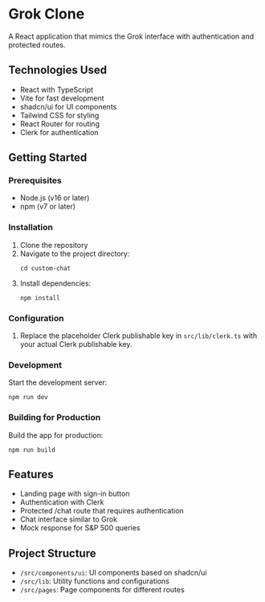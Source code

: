 # Grok Clone

A React application that mimics the Grok interface with authentication and protected routes.

## Technologies Used

- React with TypeScript
- Vite for fast development
- shadcn/ui for UI components
- Tailwind CSS for styling
- React Router for routing
- Clerk for authentication

## Getting Started

### Prerequisites

- Node.js (v16 or later)
- npm (v7 or later)

### Installation

1. Clone the repository
2. Navigate to the project directory:
   ```
   cd custom-chat
   ```
3. Install dependencies:
   ```
   npm install
   ```

### Configuration

1. Replace the placeholder Clerk publishable key in `src/lib/clerk.ts` with your actual Clerk publishable key.

### Development

Start the development server:

```
npm run dev
```

### Building for Production

Build the app for production:

```
npm run build
```

## Features

- Landing page with sign-in button
- Authentication with Clerk
- Protected /chat route that requires authentication
- Chat interface similar to Grok
- Mock response for S&P 500 queries

## Project Structure

- `/src/components/ui`: UI components based on shadcn/ui
- `/src/lib`: Utility functions and configurations
- `/src/pages`: Page components for different routes
